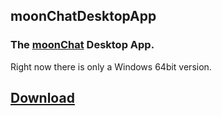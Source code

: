 ## moonChatDesktopApp

### The [moonChat](chat.twplayer.co) Desktop App.
Right now there is only a Windows 64bit version.

## [Download](https://github.com/Atlas7005/moonChatDesktopApp/releases/latest/)
